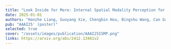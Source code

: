 ```yaml
---
title: "Look Inside for More: Internal Spatial Modality Perception for 3D Anomaly Detection"
date: 2025-01-01
authors: "Hanzhe Liang, Guoyang Xie, Chengbin Hou, Bingshu Wang, Can Gao✝, Jinbao Wang✝"
pub: "AAAI25' (poster)"
selected: true
cover: "/assets/images/publication/AAAI25ISMP.png"
links: https://arxiv.org/abs/2412.13461v2
---
```

